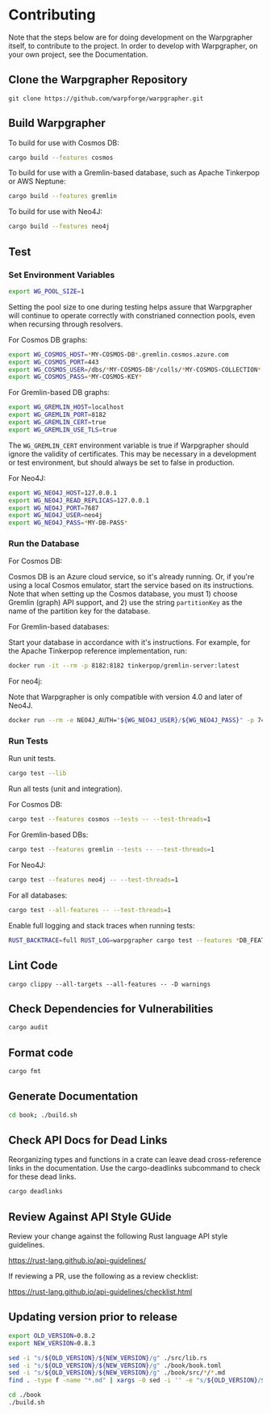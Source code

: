 
# Contributing

Note that the steps below are for doing development on the Warpgrapher itself,
to contribute to the project. In order to develop with Warpgrapher, on your own
project, see the Documentation.

## Clone the Warpgrapher Repository

```
git clone https://github.com/warpforge/warpgrapher.git
```

## Build Warpgrapher

To build for use with Cosmos DB:

```bash
cargo build --features cosmos
```

To build for use with a Gremlin-based database, such as Apache Tinkerpop or AWS Neptune:

```bash
cargo build --features gremlin
```

To build for use with Neo4J:

```bash
cargo build --features neo4j
```

## Test

### Set Environment Variables

```bash
export WG_POOL_SIZE=1
```

Setting the pool size to one during testing helps assure that Warpgrapher will continue to operate 
correctly with constrianed connection pools, even when recursing through resolvers.

For Cosmos DB graphs:

```bash
export WG_COSMOS_HOST=*MY-COSMOS-DB*.gremlin.cosmos.azure.com
export WG_COSMOS_PORT=443
export WG_COSMOS_USER=/dbs/*MY-COSMOS-DB*/colls/*MY-COSMOS-COLLECTION*
export WG_COSMOS_PASS=*MY-COSMOS-KEY*
```

For Gremlin-based DB graphs:

```bash
export WG_GREMLIN_HOST=localhost
export WG_GREMLIN_PORT=8182
export WG_GREMLIN_CERT=true
export WG_GREMLIN_USE_TLS=true
```

The `WG_GREMLIN_CERT` environment variable is true if Warpgrapher should ignore the validity of 
certificates. This may be necessary in a development or test environment, but should always be set
to false in production.

For Neo4J:

```bash
export WG_NEO4J_HOST=127.0.0.1
export WG_NEO4J_READ_REPLICAS=127.0.0.1
export WG_NEO4J_PORT=7687
export WG_NEO4J_USER=neo4j
export WG_NEO4J_PASS=*MY-DB-PASS*
```

### Run the Database

For Cosmos DB:

Cosmos DB is an Azure cloud service, so it's already running. Or, if you're using a local Cosmos
emulator, start the service based on its instructions. Note that when setting up the Cosmos 
database, you must 1) choose Gremlin (graph) API support, and 2) use the string `partitionKey` as 
the name of the partition key for the database.

For Gremlin-based databases:

Start your database in accordance with it's instructions.  For example, for the Apache Tinkerpop 
reference implementation, run:

```bash
docker run -it --rm -p 8182:8182 tinkerpop/gremlin-server:latest
```

For neo4j:

Note that Warpgrapher is only compatible with version 4.0 and later of Neo4J.

```bash
docker run --rm -e NEO4J_AUTH="${WG_NEO4J_USER}/${WG_NEO4J_PASS}" -p 7474:7474 -p 7687:7687 neo4j:4.1
```

### Run Tests

Run unit tests.

```bash
cargo test --lib
```

Run all tests (unit and integration).

For Cosmos DB:

```bash
cargo test --features cosmos --tests -- --test-threads=1
```

For Gremlin-based DBs:

```bash
cargo test --features gremlin --tests -- --test-threads=1
```

For Neo4J:

```bash
cargo test --features neo4j -- --test-threads=1
```

For all databases:

```bash
cargo test --all-features -- --test-threads=1
```

Enable full logging and stack traces when running tests:

```bash
RUST_BACKTRACE=full RUST_LOG=warpgrapher cargo test --features *DB_FEATURE* -- --nocapture --test-threads=1
```

## Lint Code

```
cargo clippy --all-targets --all-features -- -D warnings
```

## Check Dependencies for Vulnerabilities

```bash
cargo audit
```

## Format code

```bash
cargo fmt
```

## Generate Documentation

```bash
cd book; ./build.sh
```

## Check API Docs for Dead Links

Reorganizing types and functions in a crate can leave dead cross-reference links in the 
documentation. Use the cargo-deadlinks subcommand to check for these dead links.

```bash
cargo deadlinks
```

## Review Against API Style GUide

Review your change against the following Rust language API style guidelines.

https://rust-lang.github.io/api-guidelines/

If reviewing a PR, use the following as a review checklist:

https://rust-lang.github.io/api-guidelines/checklist.html


## Updating version prior to release

```bash
export OLD_VERSION=0.8.2
export NEW_VERSION=0.8.3
```

```bash
sed -i "s/${OLD_VERSION}/${NEW_VERSION}/g" ./src/lib.rs
sed -i "s/${OLD_VERSION}/${NEW_VERSION}/g" ./book/book.toml
sed -i "s/${OLD_VERSION}/${NEW_VERSION}/g" ./book/src/*/*.md
find . -type f -name "*.md" | xargs -0 sed -i '' -e "s/${OLD_VERSION}/${NEW_VERSION}/g"
```

```bash
cd ./book
./build.sh
```
